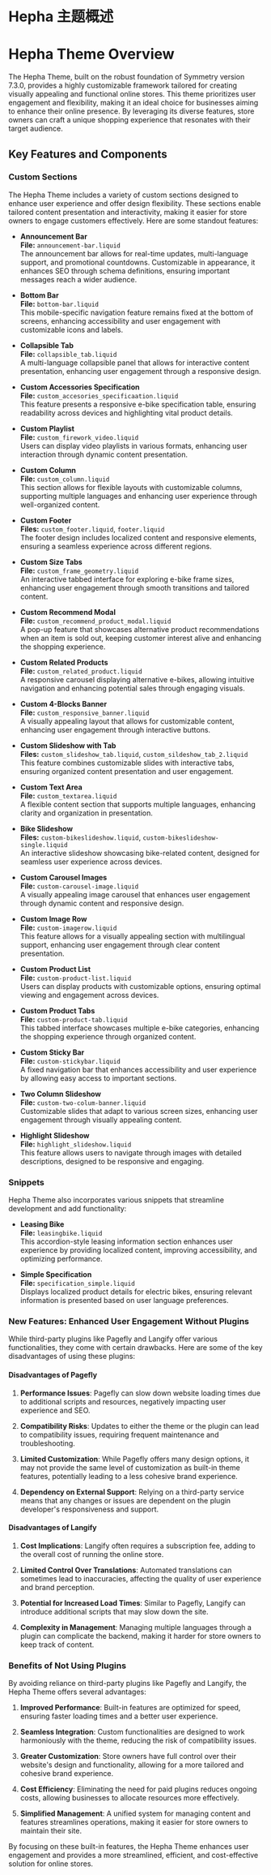 # Hepha 主题概述

# Hepha Theme Overview

The Hepha Theme, built on the robust foundation of Symmetry version 7.3.0, provides a highly customizable framework tailored for creating visually appealing and functional online stores. This theme prioritizes user engagement and flexibility, making it an ideal choice for businesses aiming to enhance their online presence. By leveraging its diverse features, store owners can craft a unique shopping experience that resonates with their target audience.

## Key Features and Components

### Custom Sections

The Hepha Theme includes a variety of custom sections designed to enhance user experience and offer design flexibility. These sections enable tailored content presentation and interactivity, making it easier for store owners to engage customers effectively. Here are some standout features:

- **Announcement Bar**  
  **File:** `announcement-bar.liquid`  
  The announcement bar allows for real-time updates, multi-language support, and promotional countdowns. Customizable in appearance, it enhances SEO through schema definitions, ensuring important messages reach a wider audience.

- **Bottom Bar**  
  **File:** `bottom-bar.liquid`  
  This mobile-specific navigation feature remains fixed at the bottom of screens, enhancing accessibility and user engagement with customizable icons and labels.

- **Collapsible Tab**  
  **File:** `collapsible_tab.liquid`  
  A multi-language collapsible panel that allows for interactive content presentation, enhancing user engagement through a responsive design.

- **Custom Accessories Specification**  
  **File:** `custom_accesories_specificaation.liquid`  
  This feature presents a responsive e-bike specification table, ensuring readability across devices and highlighting vital product details.

- **Custom Playlist**  
  **File:** `custom_firework_video.liquid`  
  Users can display video playlists in various formats, enhancing user interaction through dynamic content presentation.

- **Custom Column**  
  **File:** `custom_column.liquid`  
  This section allows for flexible layouts with customizable columns, supporting multiple languages and enhancing user experience through well-organized content.

- **Custom Footer**  
  **Files:** `custom_footer.liquid`, `footer.liquid`  
  The footer design includes localized content and responsive elements, ensuring a seamless experience across different regions.

- **Custom Size Tabs**  
  **File:** `custom_frame_geometry.liquid`  
  An interactive tabbed interface for exploring e-bike frame sizes, enhancing user engagement through smooth transitions and tailored content.

- **Custom Recommend Modal**  
  **File:** `custom_recommend_product_modal.liquid`  
  A pop-up feature that showcases alternative product recommendations when an item is sold out, keeping customer interest alive and enhancing the shopping experience.

- **Custom Related Products**  
  **File:** `custom_related_product.liquid`  
  A responsive carousel displaying alternative e-bikes, allowing intuitive navigation and enhancing potential sales through engaging visuals.

- **Custom 4-Blocks Banner**  
  **File:** `custom_responsive_banner.liquid`  
  A visually appealing layout that allows for customizable content, enhancing user engagement through interactive buttons.

- **Custom Slideshow with Tab**  
  **Files:** `custom_slideshow_tab.liquid`, `custom_sildeshow_tab_2.liquid`  
  This feature combines customizable slides with interactive tabs, ensuring organized content presentation and user engagement.

- **Custom Text Area**  
  **File:** `custom_textarea.liquid`  
  A flexible content section that supports multiple languages, enhancing clarity and organization in presentation.

- **Bike Slideshow**  
  **Files:** `custom-bikeslideshow.liquid`, `custom-bikeslideshow-single.liquid`  
  An interactive slideshow showcasing bike-related content, designed for seamless user experience across devices.

- **Custom Carousel Images**  
  **File:** `custom-carousel-image.liquid`  
  A visually appealing image carousel that enhances user engagement through dynamic content and responsive design.

- **Custom Image Row**  
  **File:** `custom-imagerow.liquid`  
  This feature allows for a visually appealing section with multilingual support, enhancing user engagement through clear content presentation.

- **Custom Product List**  
  **File:** `custom-product-list.liquid`  
  Users can display products with customizable options, ensuring optimal viewing and engagement across devices.

- **Custom Product Tabs**  
  **File:** `custom-product-tab.liquid`  
  This tabbed interface showcases multiple e-bike categories, enhancing the shopping experience through organized content.

- **Custom Sticky Bar**  
  **File:** `custom-stickybar.liquid`  
  A fixed navigation bar that enhances accessibility and user experience by allowing easy access to important sections.

- **Two Column Slideshow**  
  **File:** `custom-two-colum-banner.liquid`  
  Customizable slides that adapt to various screen sizes, enhancing user engagement through visually appealing content.

- **Highlight Slideshow**  
  **File:** `highlight_slideshow.liquid`  
  This feature allows users to navigate through images with detailed descriptions, designed to be responsive and engaging.

### Snippets

Hepha Theme also incorporates various snippets that streamline development and add functionality:

- **Leasing Bike**  
  **File:** `leasingbike.liquid`  
  This accordion-style leasing information section enhances user experience by providing localized content, improving accessibility, and optimizing performance.

- **Simple Specification**  
  **File:** `specification_simple.liquid`  
  Displays localized product details for electric bikes, ensuring relevant information is presented based on user language preferences.

### New Features: Enhanced User Engagement Without Plugins

While third-party plugins like Pagefly and Langify offer various functionalities, they come with certain drawbacks. Here are some of the key disadvantages of using these plugins:

#### Disadvantages of Pagefly

1. **Performance Issues**: Pagefly can slow down website loading times due to additional scripts and resources, negatively impacting user experience and SEO.

2. **Compatibility Risks**: Updates to either the theme or the plugin can lead to compatibility issues, requiring frequent maintenance and troubleshooting.

3. **Limited Customization**: While Pagefly offers many design options, it may not provide the same level of customization as built-in theme features, potentially leading to a less cohesive brand experience.

4. **Dependency on External Support**: Relying on a third-party service means that any changes or issues are dependent on the plugin developer's responsiveness and support.

#### Disadvantages of Langify

1. **Cost Implications**: Langify often requires a subscription fee, adding to the overall cost of running the online store.

2. **Limited Control Over Translations**: Automated translations can sometimes lead to inaccuracies, affecting the quality of user experience and brand perception.

3. **Potential for Increased Load Times**: Similar to Pagefly, Langify can introduce additional scripts that may slow down the site.

4. **Complexity in Management**: Managing multiple languages through a plugin can complicate the backend, making it harder for store owners to keep track of content.

### Benefits of Not Using Plugins

By avoiding reliance on third-party plugins like Pagefly and Langify, the Hepha Theme offers several advantages:

1. **Improved Performance**: Built-in features are optimized for speed, ensuring faster loading times and a better user experience.

2. **Seamless Integration**: Custom functionalities are designed to work harmoniously with the theme, reducing the risk of compatibility issues.

3. **Greater Customization**: Store owners have full control over their website's design and functionality, allowing for a more tailored and cohesive brand experience.

4. **Cost Efficiency**: Eliminating the need for paid plugins reduces ongoing costs, allowing businesses to allocate resources more effectively.

5. **Simplified Management**: A unified system for managing content and features streamlines operations, making it easier for store owners to maintain their site.

By focusing on these built-in features, the Hepha Theme enhances user engagement and provides a more streamlined, efficient, and cost-effective solution for online stores.
